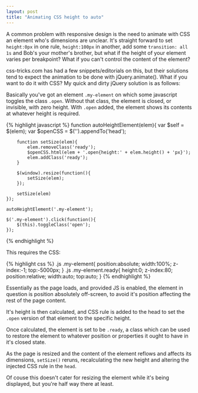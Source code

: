 ```yaml
---
layout: post
title: "Animating CSS height to auto"
---
```


A common problem with responsive design is the need to animate with CSS an element who's dimensions are unclear. It's straight forward to set `height:0px` in one rule, `height:100px` in another, add some `transition: all 1s` and Bob's your mother's brother, but what if the height of your element varies per breakpoint? What if you can't control the content of the element?

css-tricks.com has had a few snippets/editorials on this, but their solutions tend to expect the animation to be done with jQuery.animate(). What if you want to do it with CSS? My quick and dirty jQuery solution is as follows:

Basically you've got an element `.my-element` on which some javascript toggles the class `.open`. Without that class, the element is closed, or invisible, with zero height. With `.open` added, the element shows its contents at whatever height is required.

{% highlight javascript %}
    function autoHeightElement(elem){
        var $self = $(elem);
        var $openCSS = $('<style></style>').appendTo('head');

        function setSize(elem){
            elem.removeClass('ready');
            $openCSS.html(elem + '.open{height:' + elem.height() + 'px}');
            elem.addClass('ready');
        }

        $(window).resize(function(){
            setSize(elem);
        });

        setSize(elem)
    });

    autoHeightElement('.my-element');

    $('.my-element').click(function(){
        $(this).toggleClass('open');
    });

{% endhighlight %}

This requires the CSS:

{% highlight css %}
    .js .my-element{
        position:absolute;
        width:100%;
        z-index:-1;
        top:-5000px;
    }
    .js .my-element.ready{
        height:0;
        z-index:80;
        position:relative;
        width:auto;
        top:auto;
    }
{% endhighlight %}

Essentially as the page loads, and provided JS is enabled, the element in question is position absolutely off-screen, to avoid it's position affecting the rest of the page content.

It's height is then calculated, and CSS rule is added to the head to set the `.open` version of that element to the specific height. 

Once calculated, the element is set to be `.ready`, a class which can be used to restore the element to whatever position or properties it ought to have in it's closed state.

As the page is resized and the content of the element reflows and affects its dimensions, `setSize()` reruns, recalculating the new height and altering the injected CSS rule in the `head`.

Of couse this doesn't cater for resizing the element while it's being displayed, but you're half way there at least.
